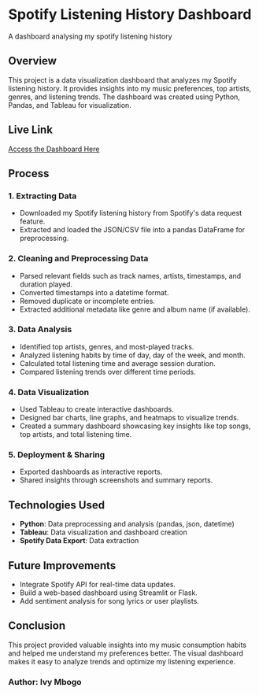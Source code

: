 # Spotify Listening History Dashboard
A dashboard analysing my spotify listening history

## Overview
This project is a data visualization dashboard that analyzes my Spotify listening history. It provides insights into my music preferences, top artists, genres, and listening trends. The dashboard was created using Python, Pandas, and Tableau for visualization.

## Live Link
[Access the Dashboard Here](https://public.tableau.com/app/profile/ivy.mbogo/viz/SpotifyStreamingDashboard_17383041939810/SpotifyDashboard)

## Process
### 1. Extracting Data
- Downloaded my Spotify listening history from Spotify's data request feature.
- Extracted and loaded the JSON/CSV file into a pandas DataFrame for preprocessing.

### 2. Cleaning and Preprocessing Data
- Parsed relevant fields such as track names, artists, timestamps, and duration played.
- Converted timestamps into a datetime format.
- Removed duplicate or incomplete entries.
- Extracted additional metadata like genre and album name (if available).

### 3. Data Analysis
- Identified top artists, genres, and most-played tracks.
- Analyzed listening habits by time of day, day of the week, and month.
- Calculated total listening time and average session duration.
- Compared listening trends over different time periods.

### 4. Data Visualization
- Used Tableau to create interactive dashboards.
- Designed bar charts, line graphs, and heatmaps to visualize trends.
- Created a summary dashboard showcasing key insights like top songs, top artists, and total listening time.

### 5. Deployment & Sharing
- Exported dashboards as interactive reports.
- Shared insights through screenshots and summary reports.

## Technologies Used
- **Python**: Data preprocessing and analysis (pandas, json, datetime)
- **Tableau**: Data visualization and dashboard creation
- **Spotify Data Export**: Data extraction


## Future Improvements
- Integrate Spotify API for real-time data updates.
- Build a web-based dashboard using Streamlit or Flask.
- Add sentiment analysis for song lyrics or user playlists.

## Conclusion
This project provided valuable insights into my music consumption habits and helped me understand my preferences better. The visual dashboard makes it easy to analyze trends and optimize my listening experience.



### Author: Ivy Mbogo
